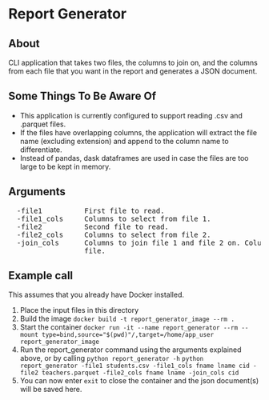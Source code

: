 # Report Generator


## About

CLI application that takes two files, the columns to join on, and the columns from each file
that you want in the report and generates a JSON document. 


## Some Things To Be Aware Of

* This application is currently configured to support reading .csv and .parquet files. 
* If the files have overlapping columns, the application will extract the file name (excluding extension) and append to the column name to differentiate.
* Instead of pandas, dask dataframes are used in case the files are too large to be kept in memory.

## Arguments
<pre>
  -file1          First file to read.  
  -file1_cols     Columns to select from file 1.  
  -file2          Second file to read.  
  -file2_cols     Columns to select from file 2.  
  -join_cols      Columns to join file 1 and file 2 on. Column name must be the same in each  
                  file.  
</pre>
## Example call

This assumes that you already have Docker installed.

1) Place the input files in this directory
2) Build the image
  ```docker build -t report_generator_image --rm .```
2) Start the container
  ```docker run -it --name report_generator --rm --mount type=bind,source="$(pwd)"/,target=/home/app_user report_generator_image```
3) Run the report_generator command using the arguments explained above, or by calling ```python report_generator -h```
  ```python report_generator -file1 students.csv -file1_cols fname lname cid -file2 teachers.parquet -file2_cols fname lname -join_cols cid```
4) You can now enter ```exit``` to close the container and the json document(s) will be saved here.

